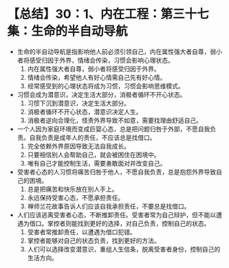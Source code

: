 # 【总结】30：1、内在工程：第三十七集：生命的半自动导航

-   生命的半自动导航是指影响他人前必须引领自己，内在属性强大者自尊，弱小者将感受归因于外界，情绪会传染，习惯会影响心理状态。
    1.  内在属性强大者自尊，弱小者将感受归因于外界。
    2.  情绪会传染，希望他人有好心情需自己先有好心情。
    3.  经常感受到的心理状态将成为习惯，习惯会影响思维模式。
-   习惯会成为潜意识，决定生活大部分，消极者循环不开心状态。
    1.  习惯下沉到潜意识，决定生活大部分。
    2.  消极者循环不开心状态，潜意识决定人生。
    3.  消极者逆向合理化，怪责外界导致不如意，需要找理由舒适自己。
-   一个人因为家庭环境而变成巨婴心态，总是把问题归咎于外部，不愿自我负责。自我负责是成年人的责任，不应该总是找借口。
    1.  完全依赖外界原因导致无法自我成长。
    2.  只要相信别人会帮助自己，就会被困住在困境中。
    3.  唯有自己才能控制生活，需要勇敢面对并改变自己。
-   受害者心态的人习惯将痛苦归咎于他人，不愿自我负责，总是抱怨外界导致自己的困境。
    1.  总是把痛苦和快乐放在别人手上。
    2.  永远保持受害心态，不愿承担责任。
    3.  禅师兰花故事告诉人们应该自我承担责任，不要总是找借口。
-   人们应该逃离受害者心态，不断推卸责任。受害者常为自己辩护，但不能以遭遇为借口。掌控者则能找到更好的选择，对自己负责，控制自己的状态。
    1.  受害者常推卸责任，以遭遇为借口犯错。
    2.  掌控者能够对自己的状态负责，找到更好的方法。
    3.  人们可以选择改变潜意识，重组人生信条，脱离受害者身份，控制自己的生活方向。